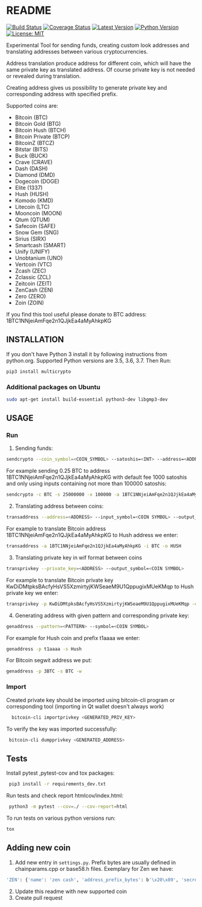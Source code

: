 # README

[![Build Status](https://travis-ci.org/tompin/multicrypto.svg?branch=master)](https://travis-ci.org/tompin/multicrypto)
[![Coverage Status](https://coveralls.io/repos/github/tompin/multicrypto/badge.svg?branch=master)](https://coveralls.io/github/tompin/multicrypto?branch=master)
[![Latest Version](https://pypip.in/version/multicrypto/badge.svg)](https://pypi.python.org/pypi/multicrypto/)
[![Python Version](https://img.shields.io/pypi/pyversions/multicrypto.svg)](https://www.python.org/)
[![License: MIT](https://img.shields.io/badge/License-MIT-blue.svg)](https://opensource.org/licenses/MIT)

Experimental Tool for sending funds, creating custom look addresses and translating addresses
between various cryptocurrencies.

Address translation produce address for different coin, which will have the same private key as
translated address. Of course private key is not needed or revealed during translation.

Creating address gives us possibility to generate private key and corresponding address with
specified prefix.

Supported coins are:
* Bitcoin (BTC)
* Bitcoin Gold (BTG)
* Bitcoin Hush (BTCH)
* Bitcoin Private (BTCP)
* BitcoinZ (BTCZ)
* Bitstar (BITS)
* Buck (BUCK)
* Crave (CRAVE)
* Dash (DASH)
* Diamond (DMD)
* Dogecoin (DOGE)
* Elite (1337)
* Hush (HUSH)
* Komodo (KMD)
* Litecoin (LTC)
* Mooncoin (MOON)
* Qtum (QTUM)
* Safecoin (SAFE)
* Snow Gem (SNG)
* Sirius (SIRX)
* Smartcash (SMART)
* Unify (UNIFY)
* Unobtanium (UNO)
* Vertcoin (VTC)
* Zcash (ZEC)
* Zclassic (ZCL)
* Zeitcoin (ZEIT)
* ZenCash (ZEN)
* Zero (ZERO)
* Zoin (ZOIN)

If you find this tool useful please donate to BTC address: 1BTC1NNjeiAmFqe2n1QJjkEa4aMyAhkpKG
## INSTALLATION

If you don't have Python 3 install it by following instructions from python.org. 
Supported Python versions are 3.5, 3.6, 3.7. Then Run:
```bash
pip3 install multicrypto
```
### Additional packages on Ubuntu
```bash
sudo apt-get install build-essential python3-dev libgmp3-dev
```
## USAGE

### Run

 1. Sending funds:
 ```bash
 sendcrypto --coin_symbol=<COIN_SYMBOL> --satoshis=<INT> --address=<ADDRESS> --private_key=<PRIVATE KEY> --minimum_input_threshold=<INT> --maximum_input_threshold=<INT>
 ```
 For example sending 0.25 BTC to address 1BTC1NNjeiAmFqe2n1QJjkEa4aMyAhkpKG with default fee 1000 satoshis
 and only using inputs containing not more than 100000 satoshis:
 ```bash
 sendcrypto -c BTC -s 25000000 -x 100000 -a 1BTC1NNjeiAmFqe2n1QJjkEa4aMyAhkpKG -p KwDiDMtpksBAcfyHsVS5XzmirtyjKWSeaeM9U1QppugixMUeKMqp
 ```
 2. Translating address between coins:
  ```bash
  transaddress --address=<ADDRESS> --input_symbol=<COIN SYMBOL> --output_symbol=<COIN SYMBOL>
  ```
  For example to translate Bitcoin address 1BTC1NNjeiAmFqe2n1QJjkEa4aMyAhkpKG to Hush address we enter:
  ```bash
  transaddress -a 1BTC1NNjeiAmFqe2n1QJjkEa4aMyAhkpKG -i BTC -o HUSH
  ```
 3. Translating private key in wif format between coins
  ```bash
  transprivkey --private_key=<ADDRESS> --output_symbol=<COIN SYMBOL>
  ```
  For example to translate Bitcoin private key KwDiDMtpksBAcfyHsVS5XzmirtyjKWSeaeM9U1QppugixMUeKMqp
   to Hush private key we enter:
  ```bash
  transprivkey -p KwDiDMtpksBAcfyHsVS5XzmirtyjKWSeaeM9U1QppugixMUeKMqp -o HUSH
  ```
 4. Generating address with given pattern and corresponding private key:
  ```bash
 genaddress --pattern=<PATTERN> --symbol=<COIN SYMBOL>
 ```
 For example for Hush coin and prefix t1aaaa we enter:
  ```bash
 genaddress -p t1aaaa -s Hush
 ```
 For Bitcoin segwit address we put:
 ```bash
 genaddress -p 3BTC -s BTC -w
 ```
### Import
Created private key should be imported using bitcoin-cli program 
or corresponding tool (importing in Qt wallet doesn't always work)
```bash
  bitcoin-cli importprivkey <GENERATED_PRIV_KEY>
```
To verify the key was imported successfully:
```bash
 bitcoin-cli dumpprivkey <GENERATED_ADDRESS>
```
## Tests
Install pytest ,pytest-cov and tox packages:
```bash
 pip3 install -r requirements_dev.txt
```
Run tests and check report htmlcov/index.html:
```bash
 python3 -m pytest --cov=./ --cov-report=html
```
To run tests on various python versions run:
```bash
tox
```

## Adding new coin
1. Add new entry in `settings.py`. Prefix bytes are usually defined in chainparams.cpp or 
base58.h files.
 Exemplary for Zen we have:
```bash
'ZEN': {'name': 'zen cash', 'address_prefix_bytes': b'\x20\x89', 'secret_prefix_bytes': b'\x80'}
```
2. Update this readme with new supported coin
3. Create pull request
